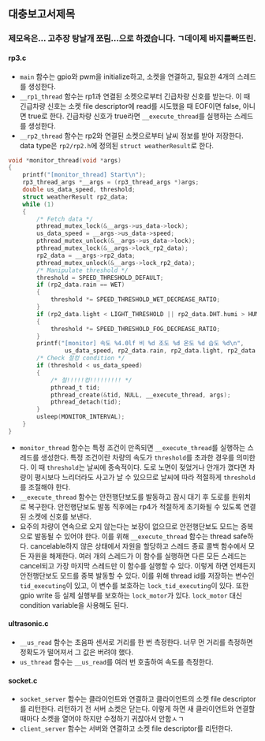 ## 대충보고서제목
### 제모옥은... 고추장 탕날개 쪼림...으로 하겠습니다. ㄱ데이제 바지를빠뜨린.
#### rp3.c
- `main` 함수는 gpio와 pwm을 initialize하고, 소켓을 연결하고, 필요한 4개의 스레드를 생성한다.
- `__rp1_thread` 함수는 rp1과 연결된 소켓으로부터 긴급차량 신호를 받는다. 이 때 긴급차량 신호는 소켓 file descriptor에 read를 시도했을 때 EOF이면 false, 아니면 true로 한다. 긴급차량 신호가 true라면 `__execute_thread`를 실행하는 스레드를 생성한다.
- `__rp2_thread` 함수는 rp2와 연결된 소켓으로부터 날씨 정보를 받아 저장한다. data type은 `rp2/rp2.h`에 정의된 `struct weatherResult`로 한다.
```C
void *monitor_thread(void *args)
{
    printf("[monitor_thread] Start\n");
    rp3_thread_args *__args = (rp3_thread_args *)args;
    double us_data_speed, threshold;
    struct weatherResult rp2_data;
    while (1)
    {
        /* Fetch data */
        pthread_mutex_lock(&__args->us_data->lock);
        us_data_speed = __args->us_data->speed;
        pthread_mutex_unlock(&__args->us_data->lock);
        pthread_mutex_lock(&__args->lock_rp2_data);
        rp2_data = __args->rp2_data;
        pthread_mutex_unlock(&__args->lock_rp2_data);
        /* Manipulate threshold */
        threshold = SPEED_THRESHOLD_DEFAULT;
        if (rp2_data.rain == WET)
        {
            threshold *= SPEED_THRESHOLD_WET_DECREASE_RATIO;
        }
        if (rp2_data.light < LIGHT_THRESHOLD || rp2_data.DHT.humi > HUMID_THRESHOLD)
        {
            threshold *= SPEED_THRESHOLD_FOG_DECREASE_RATIO;
        }
        printf("[monitor] 속도 %4.0lf 비 %d 조도 %d 온도 %d 습도 %d\n",
                us_data_speed, rp2_data.rain, rp2_data.light, rp2_data.DHT.temp, rp2_data.DHT.humi);
        /* Check 철컹 condition */
        if (threshold < us_data_speed)
        {
            /* 철!!!!!컹!!!!!!!!! */
            pthread_t tid;
            pthread_create(&tid, NULL, __execute_thread, args);
            pthread_detach(tid);
        }
        usleep(MONITOR_INTERVAL);
    }
}
```
- `monitor_thread` 함수는 특정 조건이 만족되면 `__execute_thread`를 실행하는 스레드를 생성한다. 특정 조건이란 차량의 속도가 `threshold`를 초과한 경우를 의미한다. 이 때 `threshold`는 날씨에 종속적이다. 도로 노면이 젖었거나 안개가 꼈다면 차량이 평시보다 느리더라도 사고가 날 수 있으므로 날씨에 따라 적절하게 `threshold`를 조절해야 한다.
- `__execute_thread` 함수는 안전행단보도를 발동하고 잠시 대기 후 도로를 원위치로 복구한다. 안전행단보도 발동 직후에는 rp4가 적절하게 초기화될 수 있도록 연결된 소켓에 신호를 보낸다.
- 요주의 차량이 연속으로 오지 않는다는 보장이 없으므로 안전행단보도 모드는 중복으로 발동될 수 있어야 한다. 이를 위해 `__execute_thread` 함수는 thread safe하다. cancelable하지 않은 상태에서 자원을 할당하고 스레드 종료 콜백 함수에서 모든 자원을 해제한다. 여러 개의 스레드가 이 함수를 실행하면 다른 모든 스레드는 cancel되고 가장 마지막 스레드만 이 함수를 실행할 수 있다. 이렇게 하면 언제든지 안전행단보도 모드를 중복 발동할 수 있다. 이를 위해 thread id를 저장하는 변수인 `tid_executing`이 있고, 이 변수를 보호하는 `lock_tid_executing`이 있다. 또한 gpio write 등 실제 실행부를 보호하는 `lock_motor`가 있다. `lock_motor` 대신 condition variable을 사용해도 된다.
#### ultrasonic.c
- `__us_read` 함수는 초음파 센서로 거리를 한 번 측정한다. 너무 먼 거리를 측정하면 정확도가 떨어져서 그 값은 버려야 했다.
- `us_thread` 함수는 `__us_read`를 여러 번 호출하여 속도를 측정한다.
#### socket.c
- `socket_server` 함수는 클라이언트와 연결하고 클라이언트의 소켓 file descriptor를 리턴한다. 리턴하기 전 서버 소켓은 닫는다. 이렇게 하면 새 클라이언트와 연결할 때마다 소켓을 열어야 하지만 수정하기 귀찮아서 안함ㅅㄱ
- `client_server` 함수는 서버와 연결하고 소켓 file descriptor를 리턴한다.